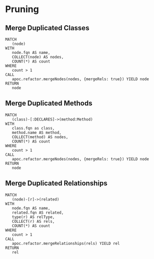 # Pruning

## Merge Duplicated Classes

```text
MATCH
   (node)
WITH
   node.fqn AS name,
   COLLECT(node) AS nodes,
   COUNT(*) AS count
WHERE
   count > 1
CALL
   apoc.refactor.mergeNodes(nodes, {mergeRels: true}) YIELD node
RETURN
   node
```

## Merge Duplicated Methods

```text
MATCH
   (class)-[:DECLARES]->(method:Method)
WITH
   class.fqn as class,
   method.name AS method,
   COLLECT(method) AS nodes,
   COUNT(*) AS count
WHERE
   count > 1
CALL
   apoc.refactor.mergeNodes(nodes, {mergeRels: true}) YIELD node
RETURN
   node
```

## Merge Duplicated Relationships

```text
MATCH
   (node)-[r]->(related)
WITH
   node.fqn AS name,
   related.fqn AS related,
   type(r) AS relType,
   COLLECT(r) AS rels,
   COUNT(*) AS count
WHERE
   count > 1
CALL
   apoc.refactor.mergeRelationships(rels) YIELD rel
RETURN
   rel
```


